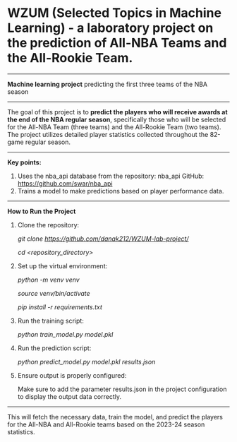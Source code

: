 # WZUM (Selected Topics in Machine Learning) - a laboratory project on the prediction of All-NBA Teams and the All-Rookie Team.

____________________________________________________________________________________________________
 **Machine learning project** predicting the first three teams of the NBA season

____________________________________________________________________________________________________
The goal of this project is to **predict the players who will receive awards at the end of the NBA regular season**, specifically those who will be selected for the All-NBA Team (three teams) and the All-Rookie Team (two teams). The project utilizes detailed player statistics collected throughout the 82-game regular season.

____________________________________________________________________________________________________
**Key points:**
1. Uses the nba_api database from the repository: nba_api GitHub: https://github.com/swar/nba_api
2. Trains a model to make predictions based on player performance data.

____________________________________________________________________________________________________
**How to Run the Project**

1. Clone the repository:

    _git clone https://github.com/danak212/WZUM-lab-project/_

    _cd <repository_directory>_

3. Set up the virtual environment:

    _python -m venv venv_

    _source venv/bin/activate_

    _pip install -r requirements.txt_

3. Run the training script:

    _python train_model.py model.pkl_

4. Run the prediction script:

    _python predict_model.py model.pkl results.json_

5. Ensure output is properly configured:

    Make sure to add the parameter results.json in the project configuration to display the output data correctly.

____________________________________________________________________________________________________
This will fetch the necessary data, train the model, and predict the players for the All-NBA and All-Rookie teams based on the 2023-24 season statistics.
